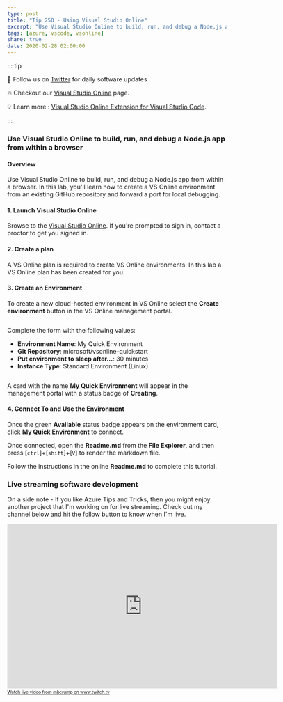 ```yaml
---
type: post
title: "Tip 250 - Using Visual Studio Online"
excerpt: "Use Visual Studio Online to build, run, and debug a Node.js app from within a browser"
tags: [azure, vscode, vsonline]
share: true
date: 2020-02-28 02:00:00
---
```


::: tip 

:bell: Follow us on [Twitter](https://twitter.com/intent/follow?screen_name=code) for daily software updates

:fire: Checkout our [Visual Studio Online](https://visualstudio.microsoft.com/services/visual-studio-online/?WT.mc_id=microsoft-azuredevtips-azureappsdev) page.

:bulb: Learn more : [Visual Studio Online Extension for Visual Studio Code](https://marketplace.visualstudio.com/items?itemName=ms-vsonline.vsonline).

:::

### Use Visual Studio Online to build, run, and debug a Node.js app from within a browser

#### Overview

Use Visual Studio Online to build, run, and debug a Node.js app from within a browser. In this lab, you'll learn how to create a VS Online environment from an existing GitHub repository and forward a port for local debugging.

#### 1. Launch Visual Studio Online

Browse to the [Visual Studio Online](https://online.visualstudio.com/environments?WT.mc_id=other-azuredevtips-azureappsdev). If you're prompted to sign in, contact a proctor to get you signed in.

#### 2. Create a plan

A VS Online plan is required to create VS Online environments. In this lab a VS Online plan has been created for you.

#### 3. Create an Environment

To create a new cloud-hosted environment in VS Online select the **Create environment** button in the VS Online management portal.

<img :src="$withBase('/files/create-env-vso-01.png')">

Complete the form with the following values:

- **Environment Name**: My Quick Environment
- **Git Repository**: microsoft/vsonline-quickstart
- **Put environment to sleep after...**: 30 minutes
- **Instance Type**: Standard Environment (Linux)

<img :src="$withBase('/files/create-quickstart-vso-02.png')">

A card with the name **My Quick Environment** will appear in the management portal with a status badge of **Creating**.

#### 4. Connect To and Use the Environment

Once the green **Available** status badge appears on the environment card, click **My Quick Environment** to connect.

Once connected, open the **Readme.md** from the **File Explorer**, and then press [`ctrl`]+[`shift`]+[`V`] to render the markdown file.

Follow the instructions in the online **Readme.md** to complete this tutorial.

### Live streaming software development

On a side note - If you like Azure Tips and Tricks, then you might enjoy another project that I'm working on for live streaming. Check out my channel below and hit the follow button to know when I'm live. 

<iframe src="https://player.twitch.tv/?channel=mbcrump" frameborder="0" allowfullscreen="true" scrolling="no" height="378" width="620"></iframe><a href="https://www.twitch.tv/mbcrump?tt_content=text_link&tt_medium=live_embed" style="padding:2px 0px 4px; display:block; width:345px; font-weight:normal; font-size:10px; text-decoration:underline;">Watch live video from mbcrump on www.twitch.tv</a>